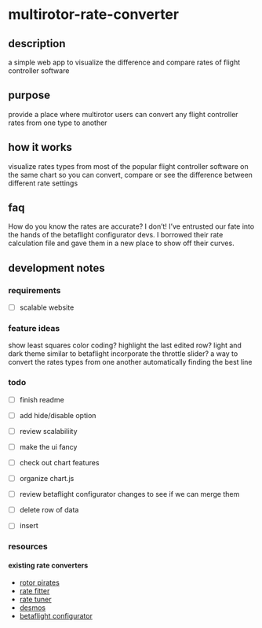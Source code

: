# multirotor-rate-converter

## description
a simple web app to visualize the difference and compare rates of flight controller software

## purpose
provide a place where multirotor users can convert any flight controller rates from one type to another

## how it works
visualize rates types from most of the popular flight controller software on the same chart so you can convert, compare or see the difference between different rate settings

## faq
How do you know the rates are accurate? I don’t! I’ve entrusted our fate into the hands of the betaflight configurator devs. I borrowed their rate calculation file and gave them in a new place to show off their curves. 

## development notes

### requirements
- [ ] scalable website


### feature ideas
show least squares
color coding?
highlight the last edited row?
light and dark theme similar to betaflight
incorporate the throttle slider?
a way to convert the rates types from one another automatically finding the best line

### todo
- [ ] finish readme
- [ ] add hide/disable option
- [ ] review scalabiliity
- [ ] make the ui fancy
- [ ] check out chart features
- [ ] organize chart.js
- [ ] review betaflight configurator changes to see if we can merge them
- [ ] delete row of data
- [ ] insert 


### resources

#### existing rate converters
* [rotor pirates](https://github.com/apocolipse/RotorPirates)
* [rate fitter](https://github.com/yhgillet/rateconv/tree/8e9cc846f63971820bb77f1069e79271c08e2ff2)
* [rate tuner](https://github.com/Dadibom/Rate-Tuner/tree/de57d61d8307b29d8ac6a9a926aa719ddf3d605b)
* [desmos](https://www.desmos.com/calculator/r5pkxlxhtb?fbclid=IwAR0DfRnnfMaYSUXF5g7moEjfHlwCOi84iq9WMOUaOhVQwauY-ggFDh-KpSY)
* [betaflight configurator](https://github.com/betaflight/betaflight-configurator)
